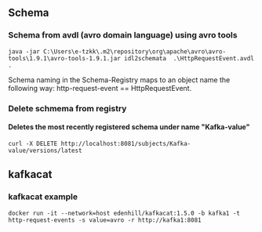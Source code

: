 ## Schema

### Schema from avdl (avro domain language) using avro tools

`java -jar C:\Users\e-tzkk\.m2\repository\org\apache\avro\avro-tools\1.9.1\avro-tools-1.9.1.jar idl2schemata  .\HttpRequestEvent.avdl .`

Schema naming in the Schema-Registry maps to an object name the following way: http-request-event == HttpRequestEvent. 

### Delete schmema from registry

#### Deletes the most recently registered schema under name "Kafka-value"
`curl -X DELETE http://localhost:8081/subjects/Kafka-value/versions/latest`

## kafkacat

### kafkacat example

`docker run -it --network=host edenhill/kafkacat:1.5.0 -b kafka1 -t http-request-events -s value=avro -r http://kafka1:8081`

